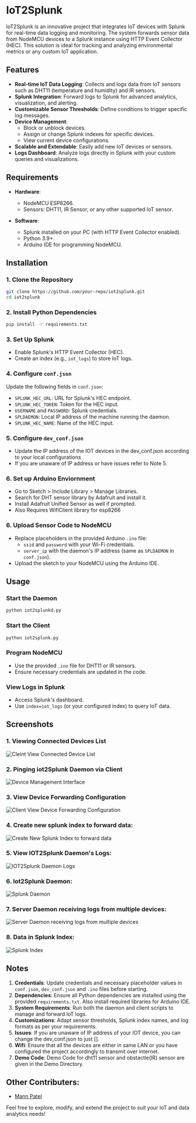 # IoT2Splunk

IoT2Splunk is an innovative project that integrates IoT devices with Splunk for real-time data logging and monitoring. The system forwards sensor data from NodeMCU devices to a Splunk instance using HTTP Event Collector (HEC). This solution is ideal for tracking and analyzing environmental metrics or any custom IoT application.

## Features

- **Real-time IoT Data Logging**: Collects and logs data from IoT sensors such as DHT11 (temperature and humidity) and IR sensors.
- **Splunk Integration**: Forward logs to Splunk for advanced analytics, visualization, and alerting.
- **Customizable Sensor Thresholds**: Define conditions to trigger specific log messages.
- **Device Management**: 
  - Block or unblock devices.
  - Assign or change Splunk indexes for specific devices.
  - View current device configurations.
- **Scalable and Extendable**: Easily add new IoT devices or sensors.
- **Logs Dashboard**: Analyze logs directly in Splunk with your custom queries and visualizations.

## Requirements

- **Hardware**:
  - NodeMCU ESP8266.
  - Sensors: DHT11, IR Sensor, or any other supported IoT sensor.
  
- **Software**:
  - Splunk installed on your PC (with HTTP Event Collector enabled).
  - Python 3.9+.
  - Arduino IDE for programming NodeMCU.

## Installation

### 1. Clone the Repository
```bash
git clone https://github.com/your-repo/iot2splunk.git
cd iot2splunk
```

### 2. Install Python Dependencies
```bash
pip install -r requirements.txt
```

### 3. Set Up Splunk
- Enable Splunk's HTTP Event Collector (HEC).
- Create an index (e.g., `iot_logs`) to store IoT logs.

### 4. Configure `conf.json`
Update the following fields in `conf.json`:
- `SPLUNK_HEC_URL`: URL for Splunk's HEC endpoint.
- `SPLUNK_HEC_TOKEN`: Token for the HEC input.
- `USERNAME` and `PASSWORD`: Splunk credentials.
- `SPLDAEMON`: Local IP address of the machine running the daemon.
- `SPLUNK_HEC_NAME`: Name of the HEC input.

### 5. Configure `dev_conf.json`
- Update the IP address of the IOT devices in the dev_conf.json according to your local configurations
- If you are unaware of IP address or have issues refer to Note 5.

### 6. Set up Arduino Enviornment
- Go to Sketch > Include Library > Manage Libraries.
- Search for DHT sensor library by Adafruit and install it.
- Install Adafruit Unified Sensor as well if prompted.
- Also Requires WifiClient library for esp8266

### 6. Upload Sensor Code to NodeMCU
- Replace placeholders in the provided Arduino `.ino` file:
  - `ssid` and `password` with your Wi-Fi credentials.
  - `server_ip` with the daemon's IP address (same as `SPLDAEMON` in `conf.json`).
- Upload the sketch to your NodeMCU using the Arduino IDE.

## Usage

### Start the Daemon
```bash
python iot2splunkd.py
```

### Start the Client
```bash
python iot2splunk.py
```

### Program NodeMCU
- Use the provided `.ino` file for DHT11 or IR sensors.
- Ensure necessary credentials are updated in the code.

### View Logs in Splunk
- Access Splunk's dashboard.
- Use `index=iot_logs` (or your configured index) to query IoT data.

## Screenshots

### 1. Viewing Connected Devices List  
![Cleint View Connected Device List](Screenshots/Cleint_View_Connected_Device_List.png)  

### 2. Pinging iot2Splunk Daemon via Client  
![Device Management Interface](Screenshots/Client_Ping_Server.png)  

### 3. View Device Forwarding Configuration  
![Client View Device Forwarding Configuration](Screenshots/Client_View_Device_Forwarding_Configuration.png) 

### 4. Create new splunk index to forward data:  
![Create New Splunk Index to forward data](Screenshots/Create_New_Splunk_Index_to_forward_data_to.png) 

### 5. View IOT2Splunk Daemon's Logs:
![IOT2Splunk Daemon Logs](Screenshots/IOT2Splunk_Daemon_Logs.png) 

### 6. Iot2Splunk Daemon:  
![Splunk Daemon](Screenshots/Splunk_Daemon.png) 

### 7. Server Daemon receiving logs from multiple devices:  
![Server Daemon receiving logs from multiple devices](Screenshots/Server_Daemon_receiving_logs_from_multiple_devices.png) 

### 8. Data in Splunk Index:  
![Splunk Index](Screenshots/Splunk_Index.png)


## Notes

1. **Credentials**: Update credentials and necessary placeholder values in `conf.json`, `dev_conf.json` and `.ino` files before starting.
2. **Dependencies**: Ensure all Python dependencies are installed using the provided `requirements.txt`. Also install required libraries for Arduino IDE.
3. **System Requirements**: Run both the daemon and client scripts to manage and forward IoT logs.
4. **Customizations**: Adapt sensor thresholds, Splunk index names, and log formats as per your requirements.
5. **Issues**: If you are unaware of IP address of your IOT device, you can change the dev_conf.json to just [].
6. **Wifi**: Ensure that all the devices are either in same LAN or you have configured the project accordingly to transmit over internet.
7. **Demo Code**: Demo Code for dht11 sensor and obstactle(IR) sensor are given in the Demo Directory.

## Other Contributers:
- [Mann Patel](https://github.com/Mann2oo2)

Feel free to explore, modify, and extend the project to suit your IoT and data analytics needs!
